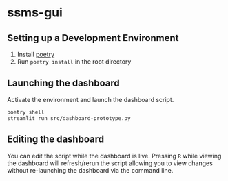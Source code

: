 # ssms-gui

## Setting up a Development Environment 
1. Install [poetry](https://python-poetry.org/docs/#installation)
2. Run `poetry install` in the root directory

## Launching the dashboard
Activate the environment and launch the dashboard script.
``` 
poetry shell
streamlit run src/dashboard-prototype.py
```
## Editing the dashboard 
You can edit the script while the dashboard is live. Pressing `R` while viewing the dashboard will refresh/rerun the script allowing you to view changes without re-launching the dashboard via the command line.

